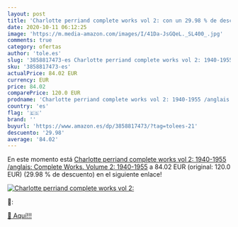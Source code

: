 ```yaml
---
layout: post
title: 'Charlotte perriand complete works vol 2: con un 29.98 % de descuento'
date: 2020-10-11 06:12:25
image: 'https://m.media-amazon.com/images/I/41Da-JsGQeL._SL400_.jpg'
comments: true
category: ofertas
author: 'tole.es'
slug: '3858817473-es Charlotte perriand complete works vol 2: 1940-1955...'
sku: '3858817473-es'
actualPrice: 84.02 EUR
currency: EUR
price: 84.02
comparePrice: 120.0 EUR
prodname: 'Charlotte perriand complete works vol 2: 1940-1955 /anglais: Complete Works. Volume 2: 1940-1955'
country: 'es'
flag: '🇪🇸'
brand: ''
buyurl: 'https://www.amazon.es/dp/3858817473/?tag=tolees-21'
descuento: '29.98'
average: '84.02'
---
```


En este momento está [Charlotte perriand complete works vol 2: 1940-1955 /anglais: Complete Works. Volume 2: 1940-1955](https://www.amazon.es/dp/3858817473/?tag=tolees-21) a 84.02 EUR (original: 120.0 EUR) (29.98 %  de descuento) en el siguiente enlace!

[![Charlotte perriand complete works vol 2:](https://m.media-amazon.com/images/I/41Da-JsGQeL._SL400_.jpg)](https://www.amazon.es/dp/3858817473/?tag=tolees-21)

🔎:


[🛒 Aquí!!!](https://www.amazon.es/dp/3858817473/?tag=tolees-21)
